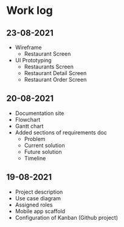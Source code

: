 # Work log

## 23-08-2021

+ Wireframe
  + Restaurant Screen
+ UI Prototyping
  + Restaurants Screen
  + Restaurant Detail Screen
  + Restaurant Order Screen

## 20-08-2021

+ Documentation site
+ Flowchart
+ Gantt chart
+ Added sections of requirements doc
    + Problem
    + Current solution
    + Future solution
    + Timeline

## 19-08-2021

+ Project description
+ Use case diagram
+ Assigned roles
+ Mobile app scaffold
+ Configuration of Kanban (Github project)
